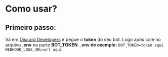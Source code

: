 # Como usar?
## Primeiro passo:
Vá em [Discord Developers](https://discord.com/developers/applications) e pegue o **token** do seu bot.
Logo após cole no arquivo **.env** na parte __**BOT_TOKEN**__.
**.env de exemplo:**
`BOT_TOKEN=token aqui`
`WEBHOOK_LOGS_URL=url aqui`
